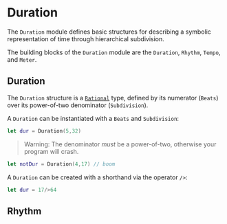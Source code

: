 # Duration

The `Duration` module defines basic structures for describing a symbolic representation of time through hierarchical subdivision.

The building blocks of the `Duration` module are the `Duration`, `Rhythm`, `Tempo`, and `Meter`.

## Duration

The `Duration` structure is a [`Rational`](https://github.com/dn-m/Math/blob/master/Sources/Math/Rational.swift) type, defined by its numerator (`Beats`) over its power-of-two denominator (`Subdivision`).

A `Duration` can be instantiated with a `Beats` and `Subdivision`:

```Swift
let dur = Duration(5,32)
```

> Warning: The denominator _must_ be a power-of-two, otherwise your program will crash.

```Swift
let notDur = Duration(4,17) // boom
```

A `Duration` can be created with a shorthand via the operator `/>`:

```Swift
let dur = 17/>64
```

## Rhythm


